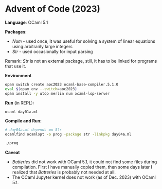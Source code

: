 # Advent of Code (2023)

**Language**: OCaml 5.1

**Packages**:
* *Num* - used once, it was useful for solving a system of linear equations using arbitrarily large integers
* *Str* - used occasionally for input parsing

Remark: *Str* is not an external package, still, it has to be linked for programs that use it.

**Environment**

```bash
opam switch create aoc2023 ocaml-base-compiler.5.1.0
eval $(opam env --switch=aoc2023)
opam install -y utop merlin num ocaml-lsp-server
```

**Run** (in REPL):
```bash
ocaml day01a.ml
```

**Compile and Run**:
```bash
# day04a.ml depends on Str
ocamlfind ocamlopt -o prog -package str -linkpkg day04a.ml

./prog
```

**Caveat**
* *Batteries* did not work with OCaml 5.1, it could not find some files during compilation. First I have manually copied them, then some days later I realized that *Batteries* is probably not needed at all.
* The OCaml Jupyter kernel does not work (as of Dec. 2023) with OCaml 5.1.

